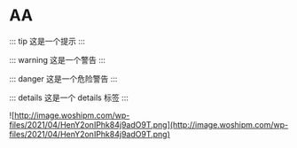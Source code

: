 # AA

::: tip
这是一个提示
:::

::: warning
这是一个警告
:::

::: danger
这是一个危险警告
:::

::: details
这是一个 details 标签
:::


![http://image.woshipm.com/wp-files/2021/04/HenY2onIPhk84j9adO9T.png](http://image.woshipm.com/wp-files/2021/04/HenY2onIPhk84j9adO9T.png)
